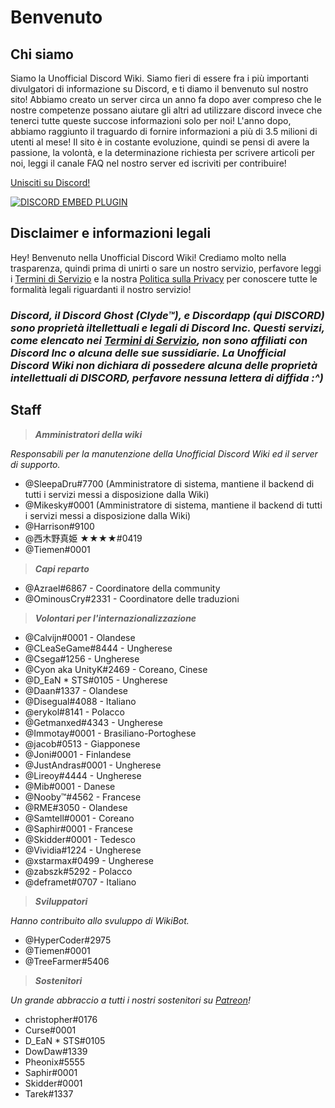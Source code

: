 <!-- TITLE: Pagina Iniziale -->
<!-- SUBTITLE: Benvenuto nella Unofficial Discord Wiki! -->

# Benvenuto
## Chi siamo

Siamo la Unofficial Discord Wiki. Siamo fieri di essere fra i più importanti divulgatori di informazione su Discord, e ti diamo il benvenuto sul nostro sito! Abbiamo creato un server circa un anno fa dopo aver compreso che le nostre competenze possano aiutare gli altri ad utilizzare discord invece che tenerci tutte queste succose informazioni solo per noi! L'anno dopo, abbiamo raggiunto il traguardo di fornire informazioni a più di 3.5 milioni di utenti al mese! Il sito è in costante evoluzione, quindi se pensi di avere la passione, la volontà, e la determinazione richiesta per scrivere articoli per noi, leggi il canale FAQ nel nostro server ed iscriviti per contribuire!

[Unisciti su Discord!](https://discord.gg/ZRJ9Ghh)

<a href="https://discord.gg/ZRJ9Ghh">![DISCORD EMBED PLUGIN](https://discordapp.com/api/guilds/367460196148183040/widget.png?style=banner2)</a>

## Disclaimer e informazioni legali
Hey! Benvenuto nella Unofficial Discord Wiki! Crediamo molto nella trasparenza, quindi prima di unirti o sare un nostro servizio, perfavore leggi i [Termini di Servizio](/terms) e la nostra [Politica sulla Privacy](/privacy) per conoscere tutte le formalità legali riguardanti il nostro servizio!

### ***Discord, il Discord Ghost (Clyde™), e Discordapp (qui DISCORD) sono proprietà iltellettuali e legali di Discord Inc. Questi servizi, come elencato nei [Termini di Servizio](/terms), non sono affiliati con Discord Inc o alcuna delle sue sussidiarie. La Unofficial Discord Wiki non dichiara di possedere alcuna delle proprietà intellettuali di DISCORD, perfavore nessuna lettera di diffida :^)***

## Staff
> ***Amministratori della wiki***

*Responsabili per la manutenzione della Unofficial Discord Wiki ed il server di supporto.*
* @SleepaDru#7700 (Amministratore di sistema, mantiene il backend di tutti i servizi messi a disposizione dalla Wiki)
* @Mikesky#0001 (Amministratore di sistema, mantiene il backend di tutti i servizi messi a disposizione dalla Wiki)
* @Harrison#9100
* @西木野真姫 ★★★★#0419
* @Tiemen#0001

> ***Capi reparto***

* @Azrael#6867 - Coordinatore della community
* @OminousCry#2331 - Coordinatore delle traduzioni

> ***Volontari per l'internazionalizzazione***

* @Calvijn#0001 - Olandese
* @CLeaSeGame#8444 - Ungherese
* @Csega#1256 - Ungherese
* @Cyon aka UnityK#2469 - Coreano, Cinese
* @D_EaN * STS#0105 - Ungherese
* @Daan#1337 - Olandese
* @Disegual#4088 - Italiano
* @erykol#8141 - Polacco
* @Getmanxed#4343 - Ungherese
* @Immotay#0001 - Brasiliano-Portoghese
* @jacob#0513 - Giapponese
* @Joni#0001 - Finlandese
* @JustAndras#0001 - Ungherese
* @Lireoy#4444 - Ungherese
* @Mib#0001 - Danese
* @Nooby™#4562 - Francese
* @RME#3050 - Olandese
* @Samtell#0001 - Coreano
* @Saphir#0001 - Francese
* @Skidder#0001 - Tedesco
* @Vividia#1224 - Ungherese
* @xstarmax#0499 - Ungherese
* @zabszk#5292 - Polacco
* @deframet#0707 - Italiano

> ***Sviluppatori***

*Hanno contribuito allo svuluppo di WikiBot.*
* @HyperCoder#2975
* @Tiemen#0001
* @TreeFarmer#5406

> ***Sostenitori***

*Un grande abbraccio a tutti i nostri sostenitori su [Patreon](https://www.patreon.com/TheDiscordWiki)!*

* christopher#0176
* Curse#0001
* D_EaN * STS#0105
* DowDaw#1339
* Pheonix#5555
* Saphir#0001
* Skidder#0001
* Tarek#1337